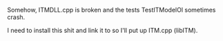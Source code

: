 
Somehow, ITMDLL.cpp is broken and the tests TestITModelOl sometimes crash.

I need to install this shit and link it to  so I'll put up ITM.cpp (libITM).
